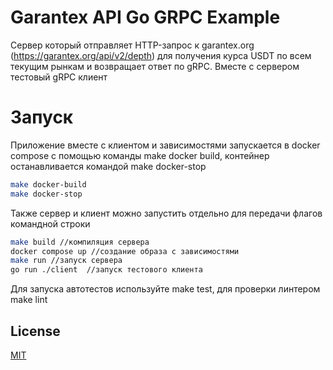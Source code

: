 # Garantex API Go GRPC Example

Сервер который отправляет HTTP-запрос к garantex.org (https://garantex.org/api/v2/depth) для получения курса USDT по всем текущим рынкам и возвращает ответ по gRPC. Вместе с сервером тестовый gRPC клиент

# Запуск

Приложение вместе с клиентом и зависимостями запускается в docker compose с помощью команды make docker build, контейнер останавливается командой make docker-stop

```bash
make docker-build
make docker-stop
```
Также сервер и клиент можно запустить отдельно для передачи флагов командной строки  

```bash
make build //компиляция сервера
docker compose up //создание образа с зависимостями
make run //запуск сервера
go run ./client  //запуск тестового клиента
```

Для запуска автотестов используйте make test, для проверки линтером make lint



## License

[MIT](https://choosealicense.com/licenses/mit/)